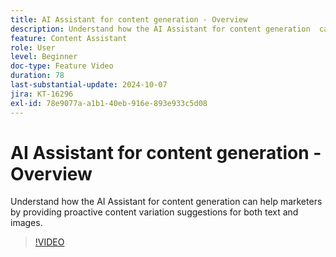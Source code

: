 ```yaml
---
title: AI Assistant for content generation - Overview
description: Understand how the AI Assistant for content generation  can help marketers by providing proactive content variation suggestions for both text and images.
feature: Content Assistant
role: User
level: Beginner
doc-type: Feature Video
duration: 78
last-substantial-update: 2024-10-07
jira: KT-16296
exl-id: 78e9077a-a1b1-40eb-916e-893e933c5d08
---
```

# AI Assistant for content generation - Overview

Understand how the AI Assistant for content generation can help marketers by providing proactive content variation suggestions for both text and images.

>[!VIDEO](https://video.tv.adobe.com/v/3432772/?learn=on)

